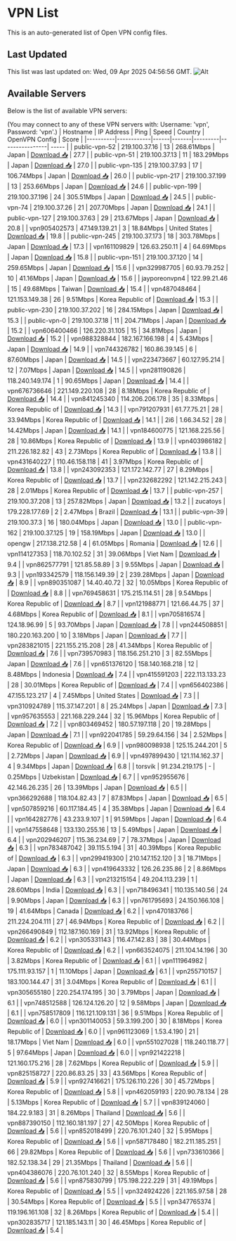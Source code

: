 # VPN List

This is an auto-generated list of Open VPN config files.

## Last Updated

This list was last updated on: Wed, 09 Apr 2025 04:56:56 GMT.
![Alt](https://repobeats.axiom.co/api/embed/186b98318ef1479477931607c1ad7d823f12451f.svg "Repobeats analytics image")

## Available Servers

Below is the list of available VPN servers:

(You may connect to any of these VPN servers with: Username: 'vpn', Password: 'vpn'.)
| Hostname | IP Address | Ping | Speed | Country | OpenVPN Config | Score |
|----------|------------|------|-------|---------|----------------| ----- |
| public-vpn-52 | 219.100.37.16 | 13 | 268.61Mbps | Japan | [Download 📥](./configs/server_0_JP.ovpn) | 27.7 |
| public-vpn-51 | 219.100.37.13 | 11 | 183.29Mbps | Japan | [Download 📥](./configs/server_1_JP.ovpn) | 27.0 |
| public-vpn-135 | 219.100.37.93 | 17 | 106.74Mbps | Japan | [Download 📥](./configs/server_2_JP.ovpn) | 26.0 |
| public-vpn-217 | 219.100.37.199 | 13 | 253.66Mbps | Japan | [Download 📥](./configs/server_3_JP.ovpn) | 24.6 |
| public-vpn-199 | 219.100.37.196 | 24 | 305.51Mbps | Japan | [Download 📥](./configs/server_4_JP.ovpn) | 24.5 |
| public-vpn-74 | 219.100.37.26 | 21 | 207.70Mbps | Japan | [Download 📥](./configs/server_5_JP.ovpn) | 24.1 |
| public-vpn-127 | 219.100.37.63 | 29 | 213.67Mbps | Japan | [Download 📥](./configs/server_6_JP.ovpn) | 20.8 |
| vpn905402573 | 47.149.139.21 | 3 | 18.84Mbps | United States | [Download 📥](./configs/server_7_US.ovpn) | 19.8 |
| public-vpn-245 | 219.100.37.173 | 18 | 303.78Mbps | Japan | [Download 📥](./configs/server_8_JP.ovpn) | 17.3 |
| vpn161109829 | 126.63.250.11 | 4 | 64.69Mbps | Japan | [Download 📥](./configs/server_9_JP.ovpn) | 15.8 |
| public-vpn-151 | 219.100.37.120 | 14 | 259.65Mbps | Japan | [Download 📥](./configs/server_10_JP.ovpn) | 15.6 |
| vpn329987705 | 60.93.79.252 | 10 | 41.16Mbps | Japan | [Download 📥](./configs/server_11_JP.ovpn) | 15.6 |
| jayporeonvpn4 | 122.99.21.46 | 15 | 49.68Mbps | Taiwan | [Download 📥](./configs/server_12_TW.ovpn) | 15.4 |
| vpn487048464 | 121.153.149.38 | 26 | 9.51Mbps | Korea Republic of | [Download 📥](./configs/server_13_KR.ovpn) | 15.3 |
| public-vpn-230 | 219.100.37.202 | 16 | 284.15Mbps | Japan | [Download 📥](./configs/server_14_JP.ovpn) | 15.3 |
| public-vpn-0 | 219.100.37.18 | 11 | 204.71Mbps | Japan | [Download 📥](./configs/server_15_JP.ovpn) | 15.2 |
| vpn606400466 | 126.220.31.105 | 15 | 34.81Mbps | Japan | [Download 📥](./configs/server_16_JP.ovpn) | 15.2 |
| vpn988328844 | 182.167.166.198 | 4 | 5.43Mbps | Japan | [Download 📥](./configs/server_17_JP.ovpn) | 14.9 |
| vpn744326782 | 160.86.39.145 | 6 | 87.60Mbps | Japan | [Download 📥](./configs/server_18_JP.ovpn) | 14.5 |
| vpn223473667 | 60.127.95.214 | 12 | 7.07Mbps | Japan | [Download 📥](./configs/server_19_JP.ovpn) | 14.5 |
| vpn281190826 | 118.240.149.174 | 1 | 90.65Mbps | Japan | [Download 📥](./configs/server_20_JP.ovpn) | 14.4 |
| vpn676736646 | 221.149.220.108 | 28 | 8.18Mbps | Korea Republic of | [Download 📥](./configs/server_21_KR.ovpn) | 14.4 |
| vpn841245340 | 114.206.206.178 | 35 | 8.33Mbps | Korea Republic of | [Download 📥](./configs/server_22_KR.ovpn) | 14.3 |
| vpn791207931 | 61.77.75.21 | 28 | 33.94Mbps | Korea Republic of | [Download 📥](./configs/server_23_KR.ovpn) | 14.1 |
| 2i6 | 1.66.34.52 | 28 | 14.42Mbps | Japan | [Download 📥](./configs/server_24_JP.ovpn) | 14.1 |
| vpn184600775 | 121.168.225.56 | 28 | 10.86Mbps | Korea Republic of | [Download 📥](./configs/server_25_KR.ovpn) | 13.9 |
| vpn403986182 | 211.226.182.82 | 43 | 2.73Mbps | Korea Republic of | [Download 📥](./configs/server_26_KR.ovpn) | 13.8 |
| vpn431640227 | 110.46.158.118 | 41 | 3.97Mbps | Korea Republic of | [Download 📥](./configs/server_27_KR.ovpn) | 13.8 |
| vpn243092353 | 121.172.142.77 | 27 | 8.29Mbps | Korea Republic of | [Download 📥](./configs/server_28_KR.ovpn) | 13.7 |
| vpn232682292 | 121.142.215.243 | 28 | 2.01Mbps | Korea Republic of | [Download 📥](./configs/server_29_KR.ovpn) | 13.7 |
| public-vpn-257 | 219.100.37.208 | 13 | 257.82Mbps | Japan | [Download 📥](./configs/server_30_JP.ovpn) | 13.2 |
| zucatoys | 179.228.177.69 | 2 | 2.47Mbps | Brazil | [Download 📥](./configs/server_31_BR.ovpn) | 13.1 |
| public-vpn-39 | 219.100.37.3 | 16 | 180.04Mbps | Japan | [Download 📥](./configs/server_32_JP.ovpn) | 13.0 |
| public-vpn-162 | 219.100.37.125 | 19 | 158.19Mbps | Japan | [Download 📥](./configs/server_33_JP.ovpn) | 13.0 |
| opengw | 217.138.212.58 | 4 | 61.05Mbps | Romania | [Download 📥](./configs/server_34_RO.ovpn) | 12.6 |
| vpn114127353 | 118.70.102.52 | 31 | 39.06Mbps | Viet Nam | [Download 📥](./configs/server_35_VN.ovpn) | 9.4 |
| vpn862577791 | 121.85.58.89 | 3 | 9.55Mbps | Japan | [Download 📥](./configs/server_36_JP.ovpn) | 9.3 |
| vpn193342579 | 118.156.149.39 | 2 | 239.28Mbps | Japan | [Download 📥](./configs/server_37_JP.ovpn) | 8.9 |
| vpn890351087 | 14.40.40.72 | 32 | 10.05Mbps | Korea Republic of | [Download 📥](./configs/server_38_KR.ovpn) | 8.8 |
| vpn769458631 | 175.215.114.51 | 28 | 9.54Mbps | Korea Republic of | [Download 📥](./configs/server_39_KR.ovpn) | 8.7 |
| vpn121988771 | 121.66.44.75 | 37 | 4.68Mbps | Korea Republic of | [Download 📥](./configs/server_40_KR.ovpn) | 8.1 |
| vpn705816574 | 124.18.96.99 | 5 | 93.70Mbps | Japan | [Download 📥](./configs/server_41_JP.ovpn) | 7.8 |
| vpn244508851 | 180.220.163.200 | 10 | 3.18Mbps | Japan | [Download 📥](./configs/server_42_JP.ovpn) | 7.7 |
| vpn283821015 | 221.155.215.208 | 28 | 41.34Mbps | Korea Republic of | [Download 📥](./configs/server_43_KR.ovpn) | 7.6 |
| vpn739570983 | 118.156.251.210 | 3 | 82.55Mbps | Japan | [Download 📥](./configs/server_44_JP.ovpn) | 7.6 |
| vpn651376120 | 158.140.168.218 | 12 | 8.48Mbps | Indonesia | [Download 📥](./configs/server_45_ID.ovpn) | 7.4 |
| vpn415591203 | 222.113.133.23 | 28 | 30.01Mbps | Korea Republic of | [Download 📥](./configs/server_46_KR.ovpn) | 7.4 |
| vpn656402386 | 47.155.123.217 | 4 | 7.45Mbps | United States | [Download 📥](./configs/server_47_US.ovpn) | 7.3 |
| vpn310924789 | 115.37.147.201 | 8 | 25.24Mbps | Japan | [Download 📥](./configs/server_48_JP.ovpn) | 7.3 |
| vpn957635553 | 221.168.229.244 | 32 | 15.96Mbps | Korea Republic of | [Download 📥](./configs/server_49_KR.ovpn) | 7.2 |
| vpn803469452 | 180.57.197.118 | 20 | 19.28Mbps | Japan | [Download 📥](./configs/server_50_JP.ovpn) | 7.1 |
| vpn922041785 | 59.29.64.156 | 34 | 2.52Mbps | Korea Republic of | [Download 📥](./configs/server_51_KR.ovpn) | 6.9 |
| vpn980098938 | 125.15.244.201 | 5 | 2.72Mbps | Japan | [Download 📥](./configs/server_52_JP.ovpn) | 6.9 |
| vpn497899430 | 121.114.162.37 | 4 | 9.34Mbps | Japan | [Download 📥](./configs/server_53_JP.ovpn) | 6.8 |
| torsvik | 91.234.219.175 | - | 0.25Mbps | Uzbekistan | [Download 📥](./configs/server_54_UZ.ovpn) | 6.7 |
| vpn952955676 | 42.146.26.235 | 26 | 13.39Mbps | Japan | [Download 📥](./configs/server_55_JP.ovpn) | 6.5 |
| vpn366292688 | 118.104.82.43 | 7 | 87.83Mbps | Japan | [Download 📥](./configs/server_56_JP.ovpn) | 6.5 |
| vpn507859216 | 60.117.184.45 | 4 | 35.38Mbps | Japan | [Download 📥](./configs/server_57_JP.ovpn) | 6.4 |
| vpn164282776 | 43.233.9.107 | 1 | 91.59Mbps | Japan | [Download 📥](./configs/server_58_JP.ovpn) | 6.4 |
| vpn147558648 | 133.130.255.16 | 13 | 5.49Mbps | Japan | [Download 📥](./configs/server_59_JP.ovpn) | 6.4 |
| vpn202946207 | 115.36.234.69 | 7 | 78.37Mbps | Japan | [Download 📥](./configs/server_60_JP.ovpn) | 6.3 |
| vpn783487042 | 39.115.5.194 | 31 | 40.39Mbps | Korea Republic of | [Download 📥](./configs/server_61_KR.ovpn) | 6.3 |
| vpn299419300 | 210.147.152.120 | 3 | 18.71Mbps | Japan | [Download 📥](./configs/server_62_JP.ovpn) | 6.3 |
| vpn419643332 | 126.26.235.86 | 2 | 8.86Mbps | Japan | [Download 📥](./configs/server_63_JP.ovpn) | 6.3 |
| vpn213215154 | 49.204.113.239 | 1 | 28.60Mbps | India | [Download 📥](./configs/server_64_IN.ovpn) | 6.3 |
| vpn718496341 | 110.135.140.56 | 24 | 9.90Mbps | Japan | [Download 📥](./configs/server_65_JP.ovpn) | 6.3 |
| vpn761795693 | 24.150.166.108 | 19 | 41.64Mbps | Canada | [Download 📥](./configs/server_66_CA.ovpn) | 6.2 |
| vpn470183766 | 211.224.204.111 | 27 | 46.94Mbps | Korea Republic of | [Download 📥](./configs/server_67_KR.ovpn) | 6.2 |
| vpn266490849 | 112.187.160.169 | 31 | 13.92Mbps | Korea Republic of | [Download 📥](./configs/server_68_KR.ovpn) | 6.2 |
| vpn305331143 | 116.47.142.83 | 38 | 30.44Mbps | Korea Republic of | [Download 📥](./configs/server_69_KR.ovpn) | 6.2 |
| vpn663524075 | 211.104.14.196 | 30 | 3.82Mbps | Korea Republic of | [Download 📥](./configs/server_70_KR.ovpn) | 6.1 |
| vpn111964982 | 175.111.93.157 | 1 | 11.10Mbps | Japan | [Download 📥](./configs/server_71_JP.ovpn) | 6.1 |
| vpn255710157 | 183.100.144.47 | 31 | 3.04Mbps | Korea Republic of | [Download 📥](./configs/server_72_KR.ovpn) | 6.1 |
| vpn305655180 | 220.254.174.195 | 30 | 3.79Mbps | Japan | [Download 📥](./configs/server_73_JP.ovpn) | 6.1 |
| vpn748512588 | 126.124.126.20 | 12 | 9.58Mbps | Japan | [Download 📥](./configs/server_74_JP.ovpn) | 6.1 |
| vpn758517809 | 116.121.109.131 | 36 | 9.51Mbps | Korea Republic of | [Download 📥](./configs/server_75_KR.ovpn) | 6.0 |
| vpn301140053 | 59.3.199.200 | 30 | 8.18Mbps | Korea Republic of | [Download 📥](./configs/server_76_KR.ovpn) | 6.0 |
| vpn961123069 | 1.53.4.190 | 21 | 18.17Mbps | Viet Nam | [Download 📥](./configs/server_77_VN.ovpn) | 6.0 |
| vpn551027028 | 118.240.118.77 | 5 | 97.64Mbps | Japan | [Download 📥](./configs/server_78_JP.ovpn) | 6.0 |
| vpn921422218 | 121.160.175.216 | 28 | 7.62Mbps | Korea Republic of | [Download 📥](./configs/server_79_KR.ovpn) | 5.9 |
| vpn825158727 | 220.86.83.25 | 33 | 43.56Mbps | Korea Republic of | [Download 📥](./configs/server_80_KR.ovpn) | 5.9 |
| vpn927416621 | 175.126.110.226 | 30 | 45.72Mbps | Korea Republic of | [Download 📥](./configs/server_81_KR.ovpn) | 5.8 |
| vpn462059193 | 220.90.78.134 | 28 | 5.13Mbps | Korea Republic of | [Download 📥](./configs/server_82_KR.ovpn) | 5.7 |
| vpn839124060 | 184.22.9.183 | 31 | 8.26Mbps | Thailand | [Download 📥](./configs/server_83_TH.ovpn) | 5.6 |
| vpn887390150 | 112.160.181.197 | 27 | 42.50Mbps | Korea Republic of | [Download 📥](./configs/server_84_KR.ovpn) | 5.6 |
| vpn852018499 | 220.76.101.240 | 32 | 5.95Mbps | Korea Republic of | [Download 📥](./configs/server_85_KR.ovpn) | 5.6 |
| vpn587178480 | 182.211.185.251 | 66 | 29.82Mbps | Korea Republic of | [Download 📥](./configs/server_86_KR.ovpn) | 5.6 |
| vpn733610366 | 182.52.138.34 | 29 | 21.35Mbps | Thailand | [Download 📥](./configs/server_87_TH.ovpn) | 5.6 |
| vpn404386076 | 220.76.101.240 | 32 | 8.55Mbps | Korea Republic of | [Download 📥](./configs/server_88_KR.ovpn) | 5.6 |
| vpn875830799 | 175.198.222.229 | 31 | 49.19Mbps | Korea Republic of | [Download 📥](./configs/server_89_KR.ovpn) | 5.5 |
| vpn324924226 | 221.165.97.58 | 28 | 30.54Mbps | Korea Republic of | [Download 📥](./configs/server_90_KR.ovpn) | 5.5 |
| vpn347765374 | 119.196.161.108 | 32 | 8.26Mbps | Korea Republic of | [Download 📥](./configs/server_91_KR.ovpn) | 5.4 |
| vpn302835717 | 121.185.143.11 | 30 | 46.45Mbps | Korea Republic of | [Download 📥](./configs/server_92_KR.ovpn) | 5.4 |
